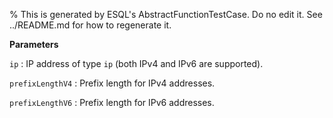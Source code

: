% This is generated by ESQL's AbstractFunctionTestCase. Do no edit it. See ../README.md for how to regenerate it.

**Parameters**

`ip`
:   IP address of type `ip` (both IPv4 and IPv6 are supported).

`prefixLengthV4`
:   Prefix length for IPv4 addresses.

`prefixLengthV6`
:   Prefix length for IPv6 addresses.

